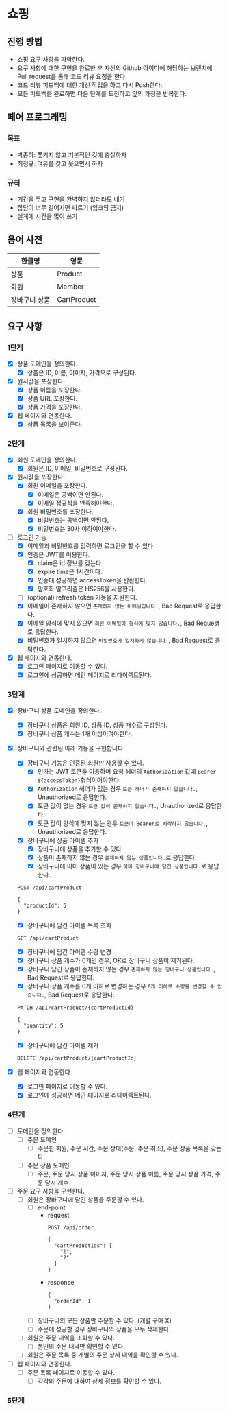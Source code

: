 # 쇼핑

## 진행 방법

* 쇼핑 요구 사항을 파악한다.
* 요구 사항에 대한 구현을 완료한 후 자신의 Github 아이디에 해당하는 브랜치에 Pull request를 통해 코드 리뷰 요청을 한다.
* 코드 리뷰 피드백에 대한 개선 작업을 하고 다시 Push한다.
* 모든 피드백을 완료하면 다음 단계를 도전하고 앞의 과정을 반복한다.

## 페어 프로그래밍

### 목표

* 박종하: 쫓기지 않고 기본적인 것에 충실하자
* 최정규: 여유를 갖고 웃으면서 하자

### 규칙

* 기간을 두고 구현을 완벽하지 않더라도 내기
* 잡담이 너무 길어지면 짜르기 (입코딩 금지)
* 설계에 시간을 많이 쓰기

## 용어 사전

| 한글명     | 영문          |
|---------|-------------|
| 상품      | Product     |
| 회원      | Member      |
| 장바구니 상품 | CartProduct |

## 요구 사항

### 1단계

- [x] 상품 도메인을 정의한다.
    - [x] 상품은 ID, 이름, 이미지, 가격으로 구성된다.
- [x] 원시값을 포장한다.
    - [x] 상품 이름을 포장한다.
    - [x] 상품 URL 포장한다.
    - [x] 상품 가격을 포장한다.
- [x] 웹 페이지와 연동한다.
    - [x] 상품 목록을 보여준다.

### 2단계

- [x] 회원 도메인을 정의한다.
    - [x] 회원은 ID, 이메일, 비밀번호로 구성된다.
- [x] 원시값을 포장한다.
    - [x] 회원 이메일을 포장한다.
        - [x] 이메일은 공백이면 안된다.
        - [x] 이메일 정규식을 만족해야한다.
    - [x] 회원 비밀번호를 포장한다.
        - [x] 비밀번호는 공백이면 안된다.
        - [x] 비밀번호는 30자 이하여야한다.
- [ ] 로그인 기능
    - [x] 이메일과 비밀번호를 입력하면 로그인을 할 수 있다.
    - [x] 인증은 JWT를 이용한다.
        - [x] claim은 id 정보를 갖는다.
        - [x] expire time은 1시간이다.
        - [x] 인증에 성공하면 accessToken을 반환한다.
        - [x] 암호화 알고리즘은 HS256을 사용한다.
    - [ ] (optional) refresh token 기능을 지원한다.
    - [x] 이메일이 존재하지 않으면 `존재하지 않는 이메일입니다.`, Bad Request로 응답한다.
    - [x] 이메일 양식에 맞지 않으면 `회원 이메일이 형식에 맞지 않습니다.`, Bad Request로 응답한다.
    - [x] 비밀번호가 일치하지 않으면 `비밀번호가 일치하지 않습니다.`, Bad Request로 응답한다.
- [x] 웹 페이지와 연동한다.
    - [x] 로그인 페이지로 이동할 수 있다.
    - [x] 로그인에 성공하면 메인 페이지로 리다이렉트된다.

### 3단계

- [x] 장바구니 상품 도메인을 정의한다.
    - [x] 장바구니 상품은 회원 ID, 상품 ID, 상품 개수로 구성된다.
    - [x] 장바구니 상품 개수는 1개 이상이여야한다.
- [x] 장바구니와 관련된 아래 기능을 구현합니다.
    - [x] 장바구니 기능은 인증된 회원만 사용할 수 있다.
        - [x] 인가는 JWT 토큰을 이용하며 요청 헤더의 `Authorization` 값에 `Bearer ${accessToken}`형식이어야한다.
        - [x] `Authorization` 헤더가 없는 경우 `토큰 헤더가 존재하지 않습니다.`, Unauthorized로 응답한다.
        - [x] 토큰 값이 없는 경우 `토큰 값이 존재하지 않습니다.`, Unauthorized로 응답한다.
        - [x] 토큰 값이 양식에 맞지 않는 경우 `토큰이 Bearer로 시작하지 않습니다.`, Unauthorized로 응답한다.

    - [x] 장바구니에 상품 아이템 추가
        - [x] 장바구니에 상품을 추가할 수 있다.
        - [x] 상품이 존재하지 않는 경우 `존재하지 않는 상품입니다.`로 응답한다.
        - [x] 장바구니에 이미 상품이 있는 경우 `이미 장바구니에 담긴 상품입니다.`로 응답한다.
    ```http request
    POST /api/cartProduct
    
    {
      "productId": 5
    }
    ```
    - [x] 장바구니에 담긴 아이템 목록 조회
    ```http request
    GET /api/cartProduct
    ``` 

    - [x] 장바구니에 담긴 아이템 수량 변경
    - [x] 장바구니 상품 개수가 0개인 경우, OK로 장바구니 상품이 제거된다.
    - [x] 장바구니 담긴 상품이 존재하지 않는 경우 `존재하지 않는 장바구니 상품입니다.`, Bad Request로 응답한다.
    - [x] 장바구니 상품 개수를 0개 이하로 변경하는 경우 `0개 이하로 수량을 변경할 수 없습니다.`, Bad Request로 응답한다.
    ```http request
    PATCH /api/cartProduct/{cartProductId}
    
    {
      "quantity": 5
    }
    ```

    - [x] 장바구니에 담긴 아이템 제거
    ```http request
    DELETE /api/cartProduct/{cartProductId}
    ```

- [x] 웹 페이지와 연동한다.
    - [x] 로그인 페이지로 이동할 수 있다.
    - [x] 로그인에 성공하면 메인 페이지로 리다이렉트된다.

### 4단계

- [ ] 도메인을 정의한다.
    - [ ] 주문 도메인
        - [ ] 주문한 회원, 주문 시간, 주문 상태(주문, 주문 취소), 주문 상품 목록을 갖는다.
    - [ ] 주문 상품 도메인
        - [ ] 주문, 주문 당시 상품 이미지, 주문 당시 상품 이름, 주문 당시 상품 가격, 주문 당시 개수
- [ ] 주문 요구 사항을 구현한다.
    - [ ] 회원은 장바구니에 담긴 상품을 주문할 수 있다.
        - [ ] end-point
            - request
                ```http request
                POST /api/order
              
                {
                  "cartProductIds": [
                    "1",
                    "2"
                  ]
                }
                ``` 
            - response
                ```http request
                {
                  "orderId": 1
                }
                ```
        - [ ] 장바구니의 모든 상품만 주문할 수 있다. (개별 구매 X)
        - [ ] 주문에 성공할 경우 장바구니의 상품을 모두 삭제한다.
    - [ ] 회원은 주문 내역을 조회할 수 있다.
        - [ ] 본인의 주문 내역만 확인할 수 있다.
    - [ ] 회원은 주문 목록 중 개별의 주문 상세 내역을 확인할 수 있다.
- [ ] 웹 페이지와 연동한다.
    - [ ] 주문 목록 페이지로 이동할 수 있다.
        - [ ] 각각의 주문에 대하여 상세 정보를 확인할 수 있다.

### 5단계
